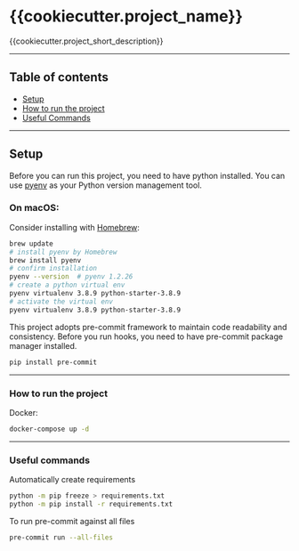 # {{cookiecutter.project_name}}

{{cookiecutter.project_short_description}}

----
## Table of contents
- [Setup](#setup)
- [How to run the project](#run)
- [Useful Commands](#commands)

----
## Setup <a name="setup"></a>

Before you can run this project, you need to have python installed.
You can use [pyenv](https://github.com/pyenv/pyenv) as your Python version management tool.

### On macOS:
Consider installing with [Homebrew](https://docs.brew.sh/):
```bash
brew update
# install pyenv by Homebrew
brew install pyenv
# confirm installation
pyenv --version  # pyenv 1.2.26
# create a python virtual env
pyenv virtualenv 3.8.9 python-starter-3.8.9
# activate the virtual env
pyenv virtualenv 3.8.9 python-starter-3.8.9
```

This project adopts pre-commit framework to maintain code readability and consistency.
Before you run hooks, you need to have pre-commit package manager installed.

```bash
pip install pre-commit
```

----
### How to run the project <a name="run"></a>
Docker:
```bash
docker-compose up -d
```

----
### Useful commands  <a name="commands"></a>

Automatically create requirements
```bash
python -m pip freeze > requirements.txt
python -m pip install -r requirements.txt
```

To run pre-commit against all files
```bash
pre-commit run --all-files
```
